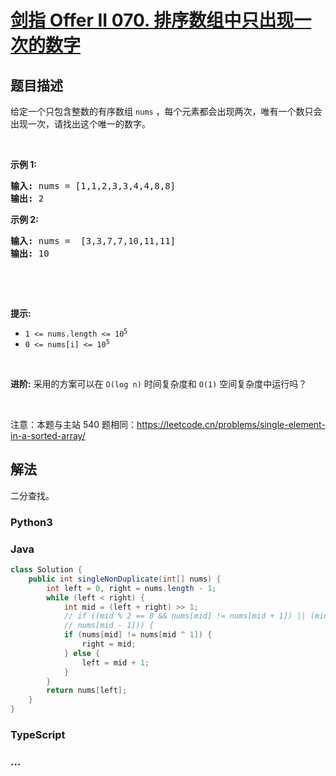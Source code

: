 # [剑指 Offer II 070. 排序数组中只出现一次的数字](https://leetcode.cn/problems/skFtm2)

## 题目描述

<!-- 这里写题目描述 -->

<p>给定一个只包含整数的有序数组 <code>nums</code>&nbsp;，每个元素都会出现两次，唯有一个数只会出现一次，请找出这个唯一的数字。</p>

<p>&nbsp;</p>

<p><strong>示例 1:</strong></p>

<pre>
<strong>输入:</strong> nums = [1,1,2,3,3,4,4,8,8]
<strong>输出:</strong> 2
</pre>

<p><strong>示例 2:</strong></p>

<pre>
<strong>输入:</strong> nums =  [3,3,7,7,10,11,11]
<strong>输出:</strong> 10
</pre>

<p>&nbsp;</p>

<p>&nbsp;</p>

<p><meta charset="UTF-8" /></p>

<p><strong>提示:</strong></p>

<ul>
	<li><code>1 &lt;= nums.length &lt;= 10<sup>5</sup></code></li>
	<li><code>0 &lt;= nums[i]&nbsp;&lt;= 10<sup>5</sup></code></li>
</ul>

<p>&nbsp;</p>

<p><strong>进阶:</strong>&nbsp;采用的方案可以在 <code>O(log n)</code> 时间复杂度和 <code>O(1)</code> 空间复杂度中运行吗？</p>

<p>&nbsp;</p>

<p><meta charset="UTF-8" />注意：本题与主站 540&nbsp;题相同：<a href="https://leetcode.cn/problems/single-element-in-a-sorted-array/">https://leetcode.cn/problems/single-element-in-a-sorted-array/</a></p>

## 解法

<!-- 这里可写通用的实现逻辑 -->

二分查找。

<!-- tabs:start -->

### **Python3**

<!-- 这里可写当前语言的特殊实现逻辑 -->



### **Java**

<!-- 这里可写当前语言的特殊实现逻辑 -->

```java
class Solution {
    public int singleNonDuplicate(int[] nums) {
        int left = 0, right = nums.length - 1;
        while (left < right) {
            int mid = (left + right) >> 1;
            // if ((mid % 2 == 0 && nums[mid] != nums[mid + 1]) || (mid % 2 == 1 && nums[mid] !=
            // nums[mid - 1])) {
            if (nums[mid] != nums[mid ^ 1]) {
                right = mid;
            } else {
                left = mid + 1;
            }
        }
        return nums[left];
    }
}
```

### **TypeScript**











### **...**

```

```


